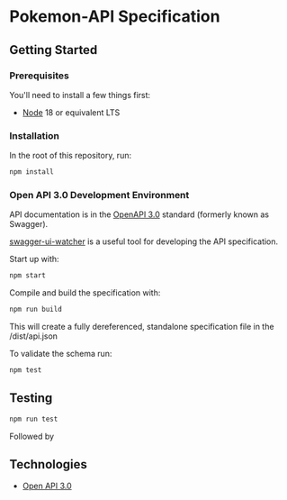 # Pokemon-API Specification

## Getting Started

### Prerequisites

You'll need to install a few things first:

- [Node](https://nodejs.org/en/) 18 or equivalent LTS

### Installation

In the root of this repository, run:

```bash
npm install
```

### Open API 3.0 Development Environment

API documentation is in the [OpenAPI 3.0](https://github.com/OAI/OpenAPI-Specification/blob/master/versions/3.0.0.md) standard (formerly known as Swagger).

[swagger-ui-watcher](https://github.com/moon0326/swagger-ui-watcher) is a useful tool for developing the API specification.

Start up with:

```bash
npm start
```

Compile and build the specification with:

```bash
npm run build
```

This will create a fully dereferenced, standalone specification file in the /dist/api.json

To validate the schema run:

```bash
npm test
```

## Testing

```bash
npm run test
```

Followed by

## Technologies

- [Open API 3.0 ](https://github.com/OAI/OpenAPI-Specification)